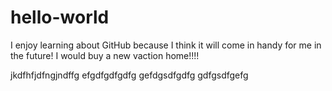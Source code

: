 # hello-world

I enjoy learning about GitHub because I think it will come in handy for me in the future!
I would buy a new vaction home!!!!

jkdfhfjdfngjndffg
efgdfgdfgdfg
gefdgsdfgdfg
gdfgsdfgefg

